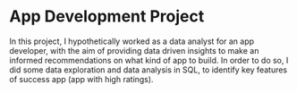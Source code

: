 # App Development Project
In this project, I hypothetically worked as a data analyst for an app developer, with the aim of providing data driven insights to make an informed recommendations on what kind of app to build. 
In order to do so, I did some data exploration and data analysis in SQL, to identify key features of success app (app with high ratings). 
